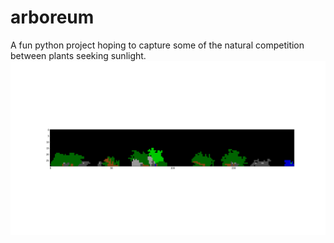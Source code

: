 # arboreum
A fun python project hoping to capture some of the natural competition between plants seeking sunlight.
![plants](https://github.com/ndiamant/arboreum/blob/master/plants.png)
